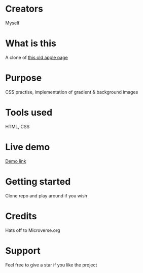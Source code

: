 # Creators
Myself

# What is this
A clone of <a href="https://web.archive.org/web/20140228175622/http://www.apple.com/your-verse/">this old apple page</a>

# Purpose
CSS practise, implementation of gradient & background images

# Tools used
HTML, CSS

# Live demo
<a href="https://rawcdn.githack.com/dili021/Apple-clone/0547ad5f2d6ab3495494b2d9c694c80a7d477fee/index.html">Demo link</a>

# Getting started
Clone repo and play around if you wish

# Credits
Hats off to Microverse.org

# Support
Feel free to give a star if you like the project





